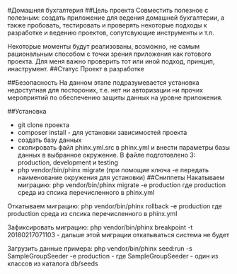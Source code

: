#Домашняя бухгалтерия
##Цель проекта
Совместить полезное с полезным: создать приложение для ведения домашней бухгалтерии, а также пробовать, тестировать и проверять
некоторые подходы к разработке и ведению проектов, сопутсвующие инструменты и т.п.

Некоторые моменты будут реализованы, возможно, не самым рациональным способом с точки зрения приложения как готового проекта.
Для меня важно проверить тот или иной подход, принцип, инаструмент.
##Статус
Проект в разработке

##Безопасность
На данном этапе подразумевается установка недоступная для постороних, т.е. нет ни авторизации ни прочих мероприятий по обеспечению защиты данных на уровне приложения.

##Установка
- git clone проекта
- composer install - для установки зависимостей проекта
- создать базу данных
- скопировать файл phinx.yml.src в phinx.yml и внести параметры базы данных в выбранное окружение. В файле подготовлено 3: production, development и testing
- php vendor/bin/phinx migrate (при помощие ключа -e передать наименование окружения для установки)
##Сниппеты
Накатываем миграцию: php vendor/bin/phinx migrate -e production где production среда из спсика перечисленного в phinx.yml

Откатываем миграцию: php vendor/bin/phinx rollback -e production где production среда из спсика перечисленного в phinx.yml

Зафиксировать миграцию: php vendor/bin/phinx breakpoint -t 20180217071103 - дальше этой миграции откатываться система не будет

Загрузить данные примера: php vendor/bin/phinx seed:run -s SampleGroupSeeder -e production - гдe SampleGroupSeeder - один из классов из каталога db/seeds


